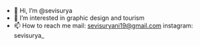 - 👋 Hi, I’m @sevisurya
- 👀 I’m interested in graphic design and tourism
- 📫 How to reach me
mail: sevisuryani19@gmail.com
instagram: sevisurya_

<!---
sevisurya/sevisurya is a ✨ special ✨ repository because its `README.md` (this file) appears on your GitHub profile.
You can click the Preview link to take a look at your changes.
--->
